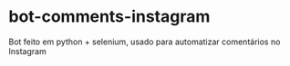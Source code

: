 # bot-comments-instagram
 Bot feito em python + selenium, usado para automatizar comentários no Instagram
